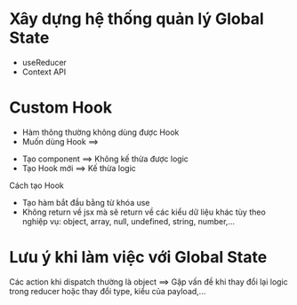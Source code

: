 # Xây dựng hệ thống quản lý Global State

- useReducer
- Context API

# Custom Hook

- Hàm thông thường không dùng được Hook
- Muốn dùng Hook ==>

* Tạo component ==> Không kế thừa được logic
* Tạo Hook mới ==> Kế thừa logic

Cách tạo Hook

- Tạo hàm bắt đầu bằng từ khóa use
- Không return về jsx mà sẽ return về các kiểu dữ liệu khác tùy theo nghiệp vụ: object, array, null, undefined, string, number,...

# Lưu ý khi làm việc với Global State

Các action khi dispatch thường là object ==> Gặp vấn đề khi thay đổi lại logic trong reducer hoặc thay đổi type, kiểu của payload,...
